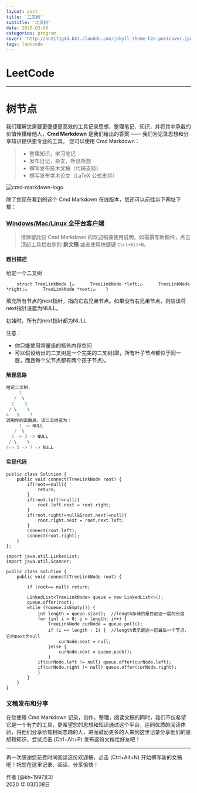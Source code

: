 ```yaml
---
layout: post
title: '二叉树'
subtitle: '二叉树'
date: 2020-03-08
categories: program
cover: 'http://on2171g4d.bkt.clouddn.com/jekyll-theme-h2o-postcover.jpg'
tags: leetcode﻿
---
```


# LeetCode

------

# 树节点

我们理解您需要更便捷更高效的工具记录思想，整理笔记、知识，并将其中承载的价值传播给他人，**Cmd Markdown** 是我们给出的答案 —— 我们为记录思想和分享知识提供更专业的工具。 您可以使用 Cmd Markdown：

> * 整理知识，学习笔记
> * 发布日记，杂文，所见所想
> * 撰写发布技术文稿（代码支持）
> * 撰写发布学术论文（LaTeX 公式支持）

![cmd-markdown-logo](https://www.zybuluo.com/static/img/logo.png)

除了您现在看到的这个 Cmd Markdown 在线版本，您还可以前往以下网址下载：

### [Windows/Mac/Linux 全平台客户端](https://www.zybuluo.com/cmd/)

> 请保留此份 Cmd Markdown 的欢迎稿兼使用说明，如需撰写新稿件，点击顶部工具栏右侧的 <i class="icon-file"></i> **新文稿** 或者使用快捷键 `Ctrl+Alt+N`。

#### 题目描述

给定一个二叉树

```
    struct TreeLinkNode {↵      TreeLinkNode *left;↵      TreeLinkNode *right;↵      TreeLinkNode *next;↵    }
```

填充所有节点的next指针，指向它右兄弟节点。如果没有右兄弟节点，则应该将next指针设置为NULL。

初始时，所有的next指针都为NULL

注意：

- 你只能使用常量级的额外内存空间
- 可以假设给出的二叉树是一个完美的二叉树(即，所有叶子节点都位于同一层，而且每个父节点都有两个孩子节点)。

#### 解题思路

```rust
给定二叉树，
     1
   /  \
  2    3
 / \    \
4   5    7
调用你的函数后，该二叉树变为：
     1 -> NULL
   /  \
  2 -> 3 -> NULL
 / \    \
4-> 5 -> 7 -> NULL
```

#### 实现代码

```
public class Solution {
    public void connect(TreeLinkNode root) {
        if(root==null){
            return;
        }
        if(root.left!=null){
            root.left.next = root.right;
        }
        if(root.right!=null&&root.next!=null){
            root.right.next = root.next.left;
        }
        connect(root.left);
        connect(root.right);
    }
};
```

```
import java.util.LinkedList;
import java.util.Scanner;
 
public class Solution {
    public void connect(TreeLinkNode root) {
         
        if (root== null) return;
 
        LinkedList<TreeLinkNode> queue = new LinkedList<>();
        queue.offer(root);
        while (!queue.isEmpty()) {
            int length = queue.size();  //length存储的是目前这一层的长度
            for (int i = 0; i < length; i++) {
                TreeLinkNode curNode = queue.poll();
                if (i == length - 1) {  //length表示是这一层最后一个节点，它的next为null
                    curNode.next = null;
                }else {
                    curNode.next = queue.peek();
                }
            if(curNode.left != null) queue.offer(curNode.left);
            if(curNode.right != null) queue.offer(curNode.right);
            }
        }
    }
}
```



### 文稿发布和分享

在您使用 Cmd Markdown 记录，创作，整理，阅读文稿的同时，我们不仅希望它是一个有力的工具，更希望您的思想和知识通过这个平台，连同优质的阅读体验，将他们分享给有相同志趣的人，进而鼓励更多的人来到这里记录分享他们的思想和知识，尝试点击 <i class="icon-share"></i> (Ctrl+Alt+P) 发布这份文档给好友吧！

------

再一次感谢您花费时间阅读这份欢迎稿，点击 <i class="icon-file"></i> (Ctrl+Alt+N) 开始撰写新的文稿吧！祝您在这里记录、阅读、分享愉快！

作者 [@kh-1997][3]     
2020 年 03月08日    